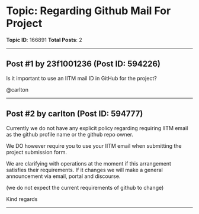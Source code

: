 # Topic: Regarding Github Mail For Project
**Topic ID**: 166891
**Total Posts**: 2

---

## Post #1 by 23f1001236 (Post ID: 594226)
Is it important to use an IITM mail ID in GitHub for the project?


@carlton

---

## Post #2 by carlton (Post ID: 594777)
Currently we do not have any explicit policy regarding requiring IITM email as the github profile name or the github repo owner.


We DO however require you to use your IITM email when submitting the project submission form.


We are clarifying with operations at the moment if this arrangement satisfies their requirements. If it changes we will make a general announcement via email, portal and discourse.


(we do not expect the current requirements of github to change)


Kind regards

---
